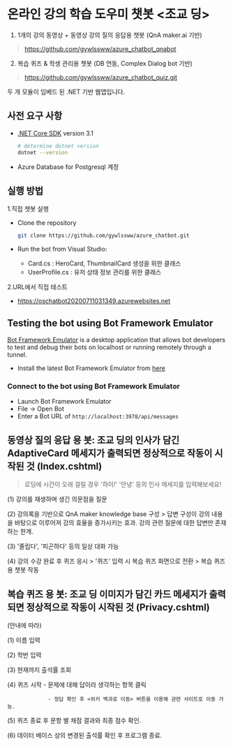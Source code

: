 # 온라인 강의 학습 도우미 챗봇 <조교 딩> 

  1. 1개의 강의 동영상 + 동영상 강의 질의 응답용 챗봇 (QnA maker.ai 기반)
  > https://github.com/gywlssww/azure_chatbot_qnabot   
  
  2. 복습 퀴즈 & 학생 관리용 챗봇 (DB 연동, Complex Dialog bot 기반) 
  > https://github.com/gywlssww/azure_chatbot_quiz.git
  
  두 개 모듈이 임베드 된 .NET 기반 웹앱입니다.
  
## 사전 요구 사항

- [.NET Core SDK](https://dotnet.microsoft.com/download) version 3.1

  ```bash
  # determine dotnet version
  dotnet --version
  ```
- Azure Database for Postgresql 계정

## 실행 방법

1.직접 챗봇 실행
- Clone the repository

    ```bash
    git clone https://github.com/gywlssww/azure_chatbot.git
    ```

- Run the bot from Visual Studio:

  - Card.cs : HeroCard, ThumbnailCard 생성을 위한 클래스
  - UserProfile.cs : 유저 상태 정보 관리를 위한 클래스

2.URL에서 직접 테스트
- https://oschatbot20200711031349.azurewebsites.net

## Testing the bot using Bot Framework Emulator

[Bot Framework Emulator](https://github.com/microsoft/botframework-emulator) is a desktop application that allows bot developers to test and debug their bots on localhost or running remotely through a tunnel.

- Install the latest Bot Framework Emulator from [here](https://github.com/Microsoft/BotFramework-Emulator/releases)

### Connect to the bot using Bot Framework Emulator

- Launch Bot Framework Emulator
- File -> Open Bot
- Enter a Bot URL of `http://localhost:3978/api/messages`

## 동영상 질의 응답 용 봇: 조교 딩의 인사가 담긴 AdaptiveCard 메세지가 출력되면 정상적으로 작동이 시작된 것 (Index.cshtml)

> 로딩에 시간이 오래 걸릴 경우 '하이!' '안녕' 등의 인사 메세지를 입력해보세요!

(1) 강의를 재생하며 생긴 의문점을 질문

(2) 강의록을 기반으로 QnA maker knowledge base 구성 > 답변 구성이 강의 내용을 바탕으로 이루어져 강의 효율을 증가시키는 효과. 강의 관련 질문에 대한 답변만 존재하는 한계.

(3) '졸립다', '피곤하다' 등의 일상 대화 가능

(4) 강의 수강 완료 후 퀴즈 응시 > '퀴즈' 입력 시 복습 퀴즈 화면으로 전환 > 복습 퀴즈용 챗봇 작동

## 복습 퀴즈 용 봇: 조교 딩 이미지가 담긴 카드 메세지가 출력되면 정상적으로 작동이 시작된 것 (Privacy.cshtml)

(안내에 따라)

   (1) 이름 입력
   
   (2) 학번 입력
   
   (3) 현재까지 출석률 조회
   
   (4) 퀴즈 시작 - 문제에 대해 답이라 생각하는 항목 클릭
   
                 - 정답 확인 후 <위키 백과로 이동> 버튼을 이용해 관련 사이트로 이동 가능.
                 
   (5) 퀴즈 종료 후 문항 별 채점 결과와 최종 점수 확인.
   
   (6) 데이터 베이스 상의 변경된 출석률 확인 후 프로그램 종료.
